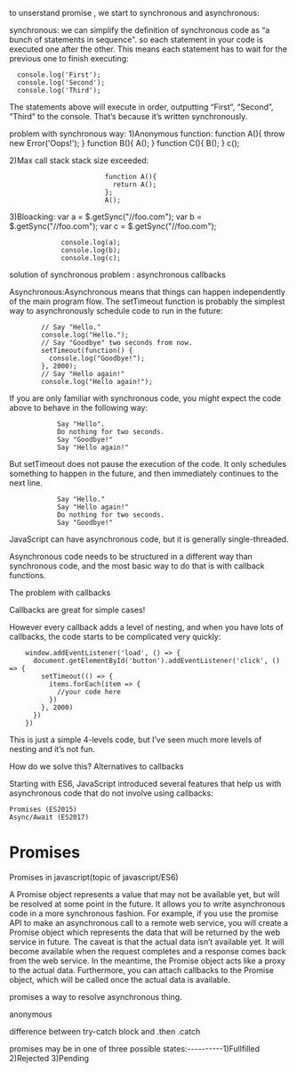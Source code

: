 to unserstand promise , we start to 
synchronous and asynchronous:

synchronous:
               we can simplify the definition of synchronous code as “a bunch of statements in sequence". so each statement in your code is executed one after the other. This means each statement has to wait for the previous one to finish executing:
               
      console.log('First');
      console.log('Second');
      console.log('Third');

The statements above will execute in order, outputting “First”, “Second”, “Third” to the console. That’s because it’s written synchronously.

problem with synchronous way:
  1)Anonymous function:
                            function A(){
                              throw new Error('Oops!');
                            }
                            function B(){
                              A();
                            }
                            function C(){
                              B();
                            }
                            c();
                            
   2)Max call stack stack size exceeded:
                          
                            function A(){
                              return A();
                            };
                            A();
    
    
   3)Bloacking:
                 var a = $.getSync("//foo.com");
                 var b = $.getSync("//foo.com");
                 var c = $.getSync("//foo.com");
                 
                 console.log(a);
                 console.log(b);
                 console.log(c);
     
     
solution of synchronous problem : asynchronous callbacks 

Asynchronous:Asynchronous means that things can happen independently of the main program flow.
The setTimeout function is probably the simplest way to asynchronously schedule code to run in the future:

            // Say "Hello."
            console.log("Hello.");
            // Say "Goodbye" two seconds from now.
            setTimeout(function() {
              console.log("Goodbye!");
            }, 2000);
            // Say "Hello again!"
            console.log("Hello again!");
  If you are only familiar with synchronous code, you might expect the code above to behave in the following way:

                Say "Hello".
                Do nothing for two seconds.
                Say "Goodbye!"
                Say "Hello again!"      

But setTimeout does not pause the execution of the code. It only schedules something to happen in the future, and then immediately continues to the next line.

                Say "Hello."
                Say "Hello again!"
                Do nothing for two seconds.
                Say "Goodbye!"
 
 JavaScript can have asynchronous code, but it is generally single-threaded. 
 
 Asynchronous code needs to be structured in a different way than synchronous code, and the most basic way to do that is with callback functions.
 
 
 The problem with callbacks

Callbacks are great for simple cases!

However every callback adds a level of nesting, and when you have lots of callbacks, the code starts to be complicated very quickly:

        window.addEventListener('load', () => {
          document.getElementById('button').addEventListener('click', () => {
            setTimeout(() => {
              items.forEach(item => {
                //your code here
              })
            }, 2000)
          })
        })

This is just a simple 4-levels code, but I’ve seen much more levels of nesting and it’s not fun.

How do we solve this?
Alternatives to callbacks

Starting with ES6, JavaScript introduced several features that help us with asynchronous code that do not involve using callbacks:

    Promises (ES2015)
    Async/Await (ES2017)





# Promises
Promises in javascript(topic of javascript/ES6)

A Promise object represents a value that may not be available yet, but will be resolved at some point in the future. It allows you to write asynchronous code in a more synchronous fashion. For example, if you use the promise API to make an asynchronous call to a remote web service, you will create a Promise object which represents the data that will be returned by the web service in future. The caveat is that the actual data isn’t available yet. It will become available when the request completes and a response comes back from the web service. In the meantime, the Promise object acts like a proxy to the actual data. Furthermore, you can attach callbacks to the Promise object, which will be called once the actual data is available.






promises a way to resolve asynchronous thing.

anonymous

difference between try-catch block and  .then .catch


promises may be in  one of three possible states:----------1)Fullfilled
                                                            2)Rejected
                                                            3)Pending

  
